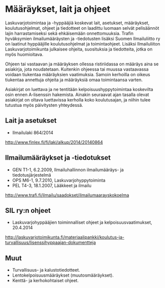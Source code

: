 # Määräykset, lait ja ohjeet

Laskuvarjotoimintaa ja -hyppääjiä koskevat lait, asetukset, määräykset,
koulutusohjelmat, ohjeet ja tiedotteet on laadittu luomaan selvät pelisäännöt lajin harrastamiseksi sekä ehkäisemään onnettomuuksia.
Trafin hyväksymien ilmailumääräysten ja -tiedotusten lisäksi Suomen Ilmailuliitto ry on laatinut hyppääjille koulutusohjelmat ja toimintaohjeet. Lisäksi Ilmailuliiton Laskuvarjotoimikunta julkaisee ohjeita, suosituksia ja tiedotteita, jotka on myös huomioitava.

Ohjeen tai vastaavan ja määräyksen ollessa ristiriidassa on määräys aina
se asiakirja, jota noudatetaan. Kuitenkin ohjeessa tai muussa
vastaavassa voidaan tiukentaa määräyksien vaatimuksia. Samoin kerhoilla
on oikeus tiukentaa annettuja ohjeita ja määräyksiä omaa toimintaansa
varten.

Asiakirjat on luettava ja ne tentitään kelpoisuushyppytoimintaa
koskevilta osin ennen A-lisenssin hakemista. Ainakin seuraavat ajan
tasalla olevat asiakirjat on oltava luettavissa kerholla koko
koulutusajan, ja niihin tulee tutustua myös päivitysten yhteydessä.

## Lait ja asetukset  

- Ilmailulaki 864/2014

<http://www.finlex.fi/fi/laki/alkup/2014/20140864>

## Ilmailumääräykset ja -tiedotukset  

- GEN T1-1, 6.2.2009, Ilmailuhallinnon ilmailumääräys- ja
    tiedotusjärjestelmä
- OPS M6-1, 9.7.2010, Laskuvarjohyppytoiminta
- PEL T4-3, 18.1.2007, Lääkkeet ja ilmailu

<http://www.trafi.fi/ilmailu/saadokset/ilmailumaarayskokoelma>

## SIL ry:n ohjeet  

- Laskuvarjohyppääjien toiminnalliset ohjeet ja kelpoisuusvaatimukset, 20.4.2014

<http://laskuvarjotoimikunta.fi/materiaalipankki/koulutus-ja-turvallisuus/lisenssihyppaajan-dokumentteja>

## Muut  

- Turvallisuus- ja kalustotiedotteet.
- Lentokelpoisuusmääräykset (muutosmääräykset).
- Kenttä- ja kerhokohtaiset ohjeet.
